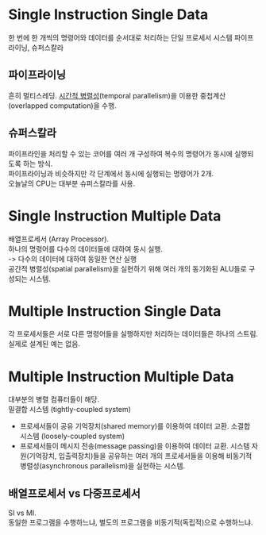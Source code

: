 # Single Instruction Single Data
한 번에 한 개씩의 명령어와 데이터를 순서대로 처리하는 단일 프로세서 시스템
파이프라이닝, 슈퍼스칼라
## 파이프라이닝
흔히 멀티스레딩. [시간적 병렬성](https://github.com/SuhYC/Lesson/blob/main/Computer_Structure/CPU_Cycle.md)(temporal parallelism)을 이용한 중첩계산(overlapped computation)을 수행.   
## 슈퍼스칼라
파이프라인을 처리할 수 있는 코어를 여러 개 구성하여 복수의 명령어가 동시에 실행되도록 하는 방식.   
파이프라이닝과 비슷하지만 각 단계에서 동시에 실행되는 명령어가 2개.   
오늘날의 CPU는 대부분 슈퍼스칼라를 사용.

# Single Instruction Multiple Data
배열프로세서 (Array Processor).   
하나의 명령어를 다수의 데이터들에 대하여 동시 실행.   
-> 다수의 데이터에 대하여 동일한 연산 실행   
공간적 병렬성(spatial parallelism)을 실현하기 위해 여러 개의 동기화된 ALU들로 구성되는 시스템.

# Multiple Instruction Single Data
각 프로세서들은 서로 다른 명령어들을 실행하지만 처리하는 데이터들은 하나의 스트림.   
실제로 설계된 예는 없음.

# Multiple Instruction Multiple Data
대부분의 병렬 컴퓨터들이 해당.   
밀결합 시스템 (tightly-coupled system)
 - 프로세서들이 공유 기억장치(shared memory)를 이용하여 데이터 교환.
소결합 시스템 (loosely-coupled system)
 - 프로세서들이 메시지 전송(message passing)을 이용하여 데이터 교환.
시스템 자원(기억장치, 입출력장치)들을 공유하는 여러 개의 프로세서들을 이용해 비동기적 병렬성(asynchronous parallelism)을 실현하는 시스템.

## 배열프로세서 vs 다중프로세서
SI vs MI.   
동일한 프로그램을 수행하느냐, 별도의 프로그램을 비동기적(독립적)으로 수행하느냐.

